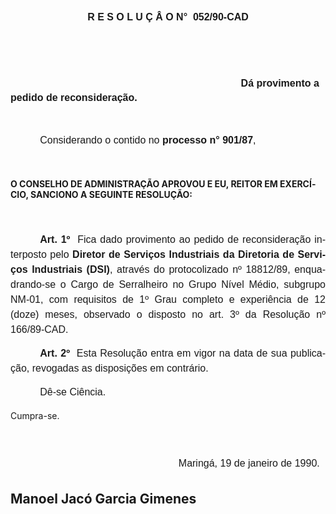 <body lang=PT-BR style='tab-interval:35.4pt'>

<div class=Section1>

<h1 align=center style='margin-left:0cm;text-align:center'><span
style='font-size:12.0pt;mso-bidi-font-size:10.0pt;font-family:Arial;mso-ansi-language:
PT-BR'>R E S O L U Ç Â O N°<span style="mso-spacerun: yes">  </span>052/90-CAD<o:p></o:p></span></h1>

<p class=MsoNormal align=center style='text-align:center'><span
style='font-size:12.0pt;mso-bidi-font-size:10.0pt;font-family:Arial'><![if !supportEmptyParas]>&nbsp;<![endif]><o:p></o:p></span></p>

<p class=MsoNormal style='margin-top:36.0pt;margin-right:0cm;margin-bottom:
36.0pt;margin-left:0cm;text-indent:276.45pt;line-height:17.4pt'><b
style='mso-bidi-font-weight:normal'><span style='font-size:12.0pt;mso-bidi-font-size:
10.0pt;font-family:Arial'>Dá provimento a pedido de re­consideração.<o:p></o:p></span></b></p>

<p class=MsoNormal style='text-indent:35.45pt'><span style='font-size:12.0pt;
mso-bidi-font-size:10.0pt;font-family:Arial'>Considerando o contido no <b>processo
n° 901/87</b>,<o:p></o:p></span></p>

<p class=MsoNormal style='line-height:18.0pt'><span style='font-size:12.0pt;
mso-bidi-font-size:10.0pt;font-family:Arial'><![if !supportEmptyParas]>&nbsp;<![endif]><o:p></o:p></span></p>

<p class=MsoBodyTextIndent><b>O CONSELHO DE ADMINISTRAÇÃO APROVOU E EU, REITOR
EM EXERCÍCIO, SANCIONO A SEGUINTE RESOLUÇÃO:<o:p></o:p></b></p>

<p class=MsoNormal style='line-height:18.0pt'><span style='font-size:12.0pt;
mso-bidi-font-size:10.0pt;font-family:Arial'><![if !supportEmptyParas]>&nbsp;<![endif]><o:p></o:p></span></p>

<p class=MsoNormal style='text-align:justify;text-indent:35.45pt;line-height:
18.0pt'><b><span style='font-size:12.0pt;mso-bidi-font-size:10.0pt;font-family:
Arial'>Art. 1º<span style="mso-spacerun: yes">  </span></span></b><span
style='font-size:12.0pt;mso-bidi-font-size:10.0pt;font-family:Arial'>Fica dado
provimento ao pedido de ­reconsideração interposto pelo <b style='mso-bidi-font-weight:
normal'>Diretor de Serviços Industriais da Diretoria de Serviços Industriais
(DSI)</b><span style='mso-bidi-font-weight:bold'>,</span><b style='mso-bidi-font-weight:
normal'> </b>através do protocolizado nº 18812/89, enquadrando-se o Cargo de
Serralheiro no Grupo Nível Médio, subgrupo NM-01, com requisitos de 1º Grau completo
e experiência de 12 (doze) meses, observado o disposto no art. 3º da Resolução
nº 166/89-CAD.<o:p></o:p></span></p>

<p class=MsoNormal style='text-align:justify;text-indent:35.45pt;line-height:
18.0pt'><b><span style='font-size:12.0pt;mso-bidi-font-size:10.0pt;font-family:
Arial'>Art. 2º </span></b><span style='font-size:12.0pt;mso-bidi-font-size:
10.0pt;font-family:Arial'><span style="mso-spacerun: yes"> </span>Esta
Resolução entra em vigor na data de sua publicação, revogadas as disposições em
contrário.<o:p></o:p></span></p>

<p class=MsoNormal style='text-indent:35.45pt;line-height:18.0pt'><span
style='font-size:12.0pt;mso-bidi-font-size:10.0pt;font-family:Arial'>Dê-se
Ciência.<o:p></o:p></span></p>

<p class=MsoBodyTextIndent style='line-height:18.0pt'>Cumpra-se.</p>

<p class=MsoNormal style='line-height:18.0pt'><span style='font-size:12.0pt;
mso-bidi-font-size:10.0pt;font-family:Arial'><![if !supportEmptyParas]>&nbsp;<![endif]><o:p></o:p></span></p>

<p class=MsoNormal style='margin-top:0cm;margin-right:0cm;margin-bottom:23.4pt;
margin-left:201.6pt;line-height:18.0pt'><span style='font-size:12.0pt;
mso-bidi-font-size:10.0pt;font-family:Arial'>Maringá, 19 de janeiro de 1990.<o:p></o:p></span></p>

<h2><span lang=ES-TRAD style='mso-ansi-language:ES-TRAD'>Manoel Jacó Garcia
Gimenes<o:p></o:p></span></h2>

</div>

</body>
